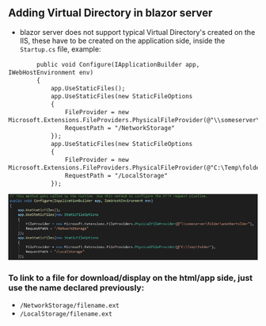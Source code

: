 ## Adding Virtual Directory in blazor server

* blazor server does not support typical Virtual Directory's created on the IIS, these have to be created on the application side, inside the `Startup.cs` file, example:
```        // This method gets called by the runtime. Use this method to configure the HTTP request pipeline.
        public void Configure(IApplicationBuilder app, IWebHostEnvironment env)
        {
            app.UseStaticFiles();
            app.UseStaticFiles(new StaticFileOptions
            {
                FileProvider = new Microsoft.Extensions.FileProviders.PhysicalFileProvider(@"\\someserver\folder\anotherFolder"),
                RequestPath = "/NetworkStorage"
            });
            app.UseStaticFiles(new StaticFileOptions
            {
                FileProvider = new Microsoft.Extensions.FileProviders.PhysicalFileProvider(@"C:\Temp\folder"),
                RequestPath = "/LocalStorage"
            });
```

![1.png](1.png)

### To link to a file for download/display on the html/app side, just use the name declared previously:

* `/NetworkStorage/filename.ext`
* `/LocalStorage/filename.ext`
